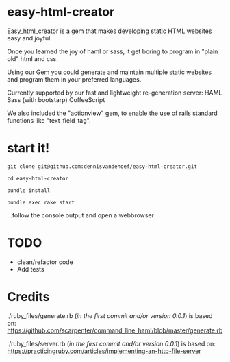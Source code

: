 easy-html-creator
=================
Easy_html_creator is a gem that makes developing static HTML websites easy and joyful.

Once you learned the joy of haml or sass, it get boring to program in "plain old" html and css.

Using our Gem you could generate and maintain multiple static websites and program them in your preferred languages.

Currently supported by our fast and lightweight re-generation server:
HAML
Sass (with bootstarp)
CoffeeScript

We also included the "actionview" gem, to enable the use of rails standard functions like "text_field_tag".

start it!
=======
 `git clone git@github.com:dennisvandehoef/easy-html-creator.git`

 `cd easy-html-creator`

 `bundle install`

 `bundle exec rake start`

  ...follow the console output and open a webbrowser

TODO
========
- clean/refactor code
- Add tests

Credits
=======

./ruby_files/generate.rb (*in the first commit and/or version 0.0.1*) is based on:
https://github.com/scarpenter/command_line_haml/blob/master/generate.rb

./ruby_files/server.rb (*in the first commit and/or version 0.0.1*) is based on:
https://practicingruby.com/articles/implementing-an-http-file-server
